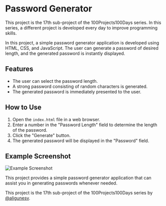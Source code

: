 # Password Generator

This project is the 17th sub-project of the 100Projects100Days series. In this series, a different project is developed every day to improve programming skills.

In this project, a simple password generator application is developed using HTML, CSS, and JavaScript. The user can generate a password of desired length, and the generated password is instantly displayed.

## Features

- The user can select the password length.
- A strong password consisting of random characters is generated.
- The generated password is immediately presented to the user.

## How to Use

1. Open the `index.html` file in a web browser.
2. Enter a number in the "Password Length" field to determine the length of the password.
3. Click the "Generate" button.
4. The generated password will be displayed in the "Password" field.

## Example Screenshot

![Example Screenshot](screenshot.png)

This project provides a simple password generator application that can assist you in generating passwords whenever needed.

This project is the 17th sub-project of the 100Projects100Days series by [@aligunesv](https://github.com/aligunesv/100projects100day).